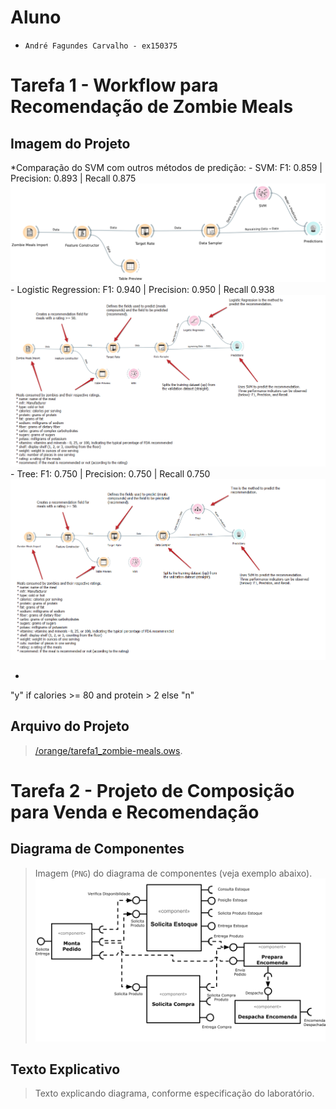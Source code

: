 # Aluno
* `André Fagundes Carvalho - ex150375`

# Tarefa 1 - Workflow para Recomendação de Zombie Meals

## Imagem do Projeto
*Comparação do SVM com outros métodos de predição:
	- SVM: F1: 0.859 | Precision: 0.893 | Recall 0.875
	![Workflow Orange](images/orange-zombie-meals-prediction.png)
	- Logistic Regression: F1: 0.940 | Precision: 0.950 | Recall 0.938
	![Workflow Orange](images/orange-zombie-meals-prediction_logisticRegression.png)
	- Tree: F1: 0.750 | Precision: 0.750 | Recall 0.750
	![Workflow Orange](images/orange-zombie-meals-prediction_tree.png)
	
*

"y" if calories >= 80 and protein > 2 else "n"


## Arquivo do Projeto
> [/orange/tarefa1_zombie-meals.ows](../orange/tarefa1_zombie-meals.ows).

# Tarefa 2 - Projeto de Composição para Venda e Recomendação

## Diagrama de Componentes

> Imagem (`PNG`) do diagrama de componentes (veja exemplo abaixo).
![Diagrama Venda](images/diagrama-componentes-venda.png)

## Texto Explicativo

> Texto explicando diagrama, conforme especificação do laboratório.
